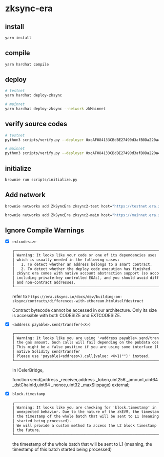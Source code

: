 # zksync-era

## install
```bash
yarn install
```

## compile
```bash
yarn hardhat compile
```

## deploy
```bash
# testnet
yarn hardhat deploy-zksync

# mainnet
yarn hardhat deploy-zksync --network zkMainnet
```

## verify source codes
```bash
# testnet
python3 scripts/verify.py --deployer 0xcAF084133CBdBE27490d3afB0Da220a40C32E307

# mainnet
python3 scripts/verify.py --deployer 0xcAF084133CBdBE27490d3afB0Da220a40C32E307 --main
```

## initialize

```bash
brownie run scripts/initialize.py
```

## Add network
```bash
brownie networks add ZkSyncEra zksync2-test host="https://testnet.era.zksync.dev" name=zksync2-test chainid=280

brownie networks add ZkSyncEra zksync2-main host="https://mainnet.era.zksync.io" name=zksync2-main chainid=324
```

## Ignore Compile Warnings

- [x] `extcodesize`
    ```txt
    ┌──────────────────────────────────────────────────────────────────────────────────────────────────┐
    │ Warning: It looks like your code or one of its dependencies uses the 'extcodesize' instruction,  │
    │ which is usually needed in the following cases:                                                  │
    │   1. To detect whether an address belongs to a smart contract.                                   │
    │   2. To detect whether the deploy code execution has finished.                                   │
    │ zkSync era comes with native account abstraction support (so accounts are smart contracts,       │
    │ including private-key controlled EOAs), and you should avoid differentiating between contracts   │
    │ and non-contract addresses.
    └──────────────────────────────────────────────────────────────────────────────────────────────────┘
    ```

    refer to `https://era.zksync.io/docs/dev/building-on-zksync/contracts/differences-with-ethereum.html#selfdestruct`

    Contract bytecode cannot be accessed in our architecture.
    Only its size is accessible with both CODESIZE and EXTCODESIZE.
- [x] `<address payable>.send/transfer(<X>)`

    ```txt
    ┌──────────────────────────────────────────────────────────────────────────────────────────────────┐
    │ Warning: It looks like you are using '<address payable>.send/transfer(<X>)' without providing    │
    │ the gas amount. Such calls will fail depending on the pubdata costs.                             │
    │ This might be a false positive if you are using some interface (like IERC20) instead of the      │
    │ native Solidity send/transfer                                                                    │
    │ Please use 'payable(<address>).call{value: <X>}("")' instead.                                    │
    └──────────────────────────────────────────────────────────────────────────────────────────────────┘
    ```
    In ICelerBridge,

    function send(address _receiver,address _token,uint256 _amount,uint64 _dstChainId,uint64 _nonce,uint32 _maxSlippage) external;
    
- [x] `block.timestamp`

    ```txt
    ┌──────────────────────────────────────────────────────────────────────────────────────────────────┐
    │ Warning: It looks like you are checking for 'block.timestamp' in your code, which might lead to  │
    │ unexpected behavior. Due to the nature of the zkEVM, the timestamp of a block actually refers to │
    │ the timestamp of the whole batch that will be sent to L1 (meaning, the timestamp of this batch   │
    │ started being processed).                                                                        │
    │ We will provide a custom method to access the L2 block timestamp from the smart contract code in │
    │ the future.                                                                                      │
    └──────────────────────────────────────────────────────────────────────────────────────────────────┘
    ```
    the timestamp of the whole batch that will be sent to L1 (meaning, the timestamp of this batch started being processed)